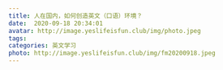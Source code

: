 ```yaml
---
title: 人在国内，如何创造英文（口语）环境？
date:  2020-09-18 20:34:01
avatar: http://image.yeslifeisfun.club/img/photo.jpeg
tags: 
categories: 英文学习
photo: http://image.yeslifeisfun.club/img/fm20200918.jpeg
---
```


